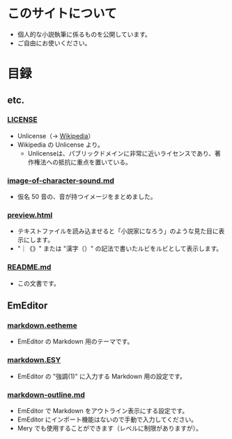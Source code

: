 # このサイトについて
* 個人的な小説執筆に係るものを公開しています。
* ご自由にお使いください。

# 目録
## etc.
### [LICENSE](LICENSE)
* Unlicense（-> [Wikipedia](https://ja.wikipedia.org/wiki/Unlicense)）
* Wikipedia の Unlicense より。
  * Unlicenseは、パブリックドメインに非常に近いライセンスであり、著作権法への抵抗に重点を置いている。

### [image-of-character-sound.md](image-of-character-sound.md)
* 仮名 50 音の、音が持つイメージをまとめました。

### [preview.html](preview.html)
* テキストファイルを読み込ませると「小説家になろう」のような見た目に表示にします。
* "｜《》" または "漢字（）" の記法で書いたルビをルビとして表示します。

### [README.md](README.md)
* この文書です。

## EmEditor
### [markdown.eetheme](markdown.eetheme)
* EmEditor の Markdown 用のテーマです。

### [markdown.ESY](markdown.ESY)
* EmEditor の "強調(1)" に入力する Markdown 用の設定です。

### [markdown-outline.md](markdown-outline.md)
* EmEditor で Markdown をアウトライン表示にする設定です。
* EmEditor にインポート機能はないので手動で入力してください。
* Mery でも使用することができます（レベルに制限がありますが）。
